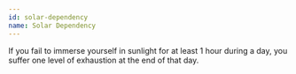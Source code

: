 ```yaml
---
id: solar-dependency
name: Solar Dependency
---
```

If you fail to immerse yourself in sunlight for at least 1 hour during a day, you suffer one level of exhaustion at the
end of that day.
